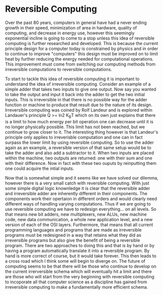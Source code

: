 # Reversible Computing 

Over the past 80 years, computers in general have had a never ending growth in their speed, minimization of area in hardware, quality of computing, and decrease in energy use, however this seemingly exponential incline is going to come to a stop unless this idea of reversible computing is further researched and developed. This is because the current principle design for a computer today is constrained by physics and in order to continue to improve "computers" this design must be improved on to limit heat by further reducing the energy needed for computational operations. This improvement must come from switching our computing methods from irreversible computations to reversible computations.

To start to tackle this idea of reversible computing it is important to understand the idea of irreversible computing. Consider an example of a simple adder that takes two inputs to give one output. Now say you wanted to take the output and input it back into the adder to get the two initial inputs. This is irreversible in that there is no possible way for the adder function or machine to produce that result due to the nature of its design. Irreversible computing was coined by Rolf Landeur and is explored within Landauer's principle Q >= ln2 K<sub>B</sub>T which on its own just explains that there is a limit to how much energy per bit operation one can decrease until it is no longer physically possible. This limit has not been reached, but we continue to grow closer to it. The interesting thing however is that Landeur's principle only applies to irreverisble computation and one can in fact surpass the lower limit by using reversible computing. So to use the adder again as an example, a reversible version of that same setup would be to take the adder and also add a subtractor to it. When two inputs are placed within the machine, two outputs are returned: one with their sum and one with their difference. Now in fact with these two ouputs by reinputting them one could acquire the intial inputs. 

Now that is somewhat simple and it seems like we have solved our dilemma, however there is a very small catch with reversible computing. With just some simple digital logic knownledge it is clear that the reversible adder and irreversible adder are inherently different in their components. The components work their opertaion in different orders and would clearly need different ways of handling varying computations. Thus if we are going to use reversible computing we have to redesign everything... on all levels. So that means new bit adders, new multiplexers, new ALUs, new machine code, new data communication, a whole new application level, and a new version of each of the OSI layers. Furthermore, that means that all current programming languages and programs that are made as irreversible programs must be redesigned in a way that retains what they did as irreversible programs but also give the benefit of being a reversible program. There are two approaches to doing this and that is by hand or by having a program automatically translate it into a reversible program. By hand is more correct of course, but it would take forever. This then leads to a cross road which I think some will begin to diverge on. The future of computing seems to be that there will be those who continue to develop on the current irrerversible schema which will eventually hit a limit and there are those who will start from the very beginning with reversible computing to incoporate all that computer science as a discipline has gained from irreversible computing to make a fundamentally more efficient schema. 



